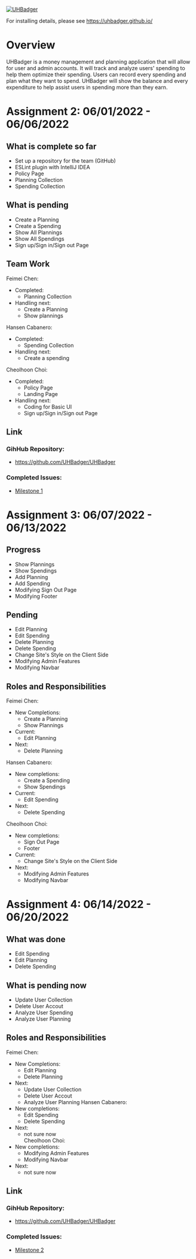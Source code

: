 [![UHBadger](https://github.com/UHBadger/UHBadger/actions/workflows/ci.yml/badge.svg)](https://github.com/UHBadger/UHBadger/actions/workflows/ci.yml)

For installing details, please see https://uhbadger.github.io/

# Overview
UHBadger is a money management and planning application that will allow for user and admin accounts. It will track and analyze users' spending to help them optimize their spending. Users can record every spending and plan what they want to spend. UHBadger will show the balance and every expenditure to help assist users in spending more than they earn. 

# Assignment 2: 06/01/2022 - 06/06/2022

## What is complete so far
* Set up a repository for the team (GitHub)
* ESLint plugin with IntelliJ IDEA
* Policy Page
* Planning Collection 
* Spending Collection 

## What is pending
* Create a Planning 
* Create a Spending 
* Show All Plannings
* Show All Spendings
* Sign up/Sign in/Sign out Page

## Team Work
Feimei Chen:
 - Completed:
   - Planning Collection 
 - Handling next:
   - Create a Planning 
   - Show plannings 
   
Hansen Cabanero:
  - Completed:
    - Spending Collection 
  - Handling next:
    - Create a spending 
    
 Cheolhoon Choi:
  - Completed:
    - Policy Page
    - Landing Page 
  - Handling next:
    - Coding for Basic UI
    - Sign up/Sign in/Sign out Page

## Link
### GihHub Repository: 
* https://github.com/UHBadger/UHBadger

### Completed Issues:
* [Milestone 1](https://github.com/UHBadger/UHBadger/projects/1)

# Assignment 3: 06/07/2022 - 06/13/2022
## Progress
   * Show Plannings
   * Show Spendings
   * Add Planning 
   * Add Spending 
   * Modifying Sign Out Page
   * Modifying Footer 

## Pending
   * Edit Planning
   * Edit Spending 
   * Delete Planning
   * Delete Spending 
   * Change Site's Style on the Client Side
   * Modifying Admin Features
   * Modifying Navbar 

## Roles and Responsibilities
Feimei Chen:
 - New Completions:
   - Create a Planning 
   - Show Plannings 
 - Current:
   - Edit Planning
 - Next:
   - Delete Planning
   
Hansen Cabanero:
  - New completions:
    - Create a Spending 
    - Show Spendings
  - Current:
    - Edit Spending
  - Next:
    - Delete Spending
    
 Cheolhoon Choi:
  - New completions:
    - Sign Out Page
    - Footer 
  - Current:
    - Change Site's Style on the Client Side
  - Next: 
    - Modifying Admin Features
    - Modifying Navbar

# Assignment 4: 06/14/2022 - 06/20/2022
## What was done 
   * Edit Spending 
   * Edit Planning 
   * Delete Spending 
## What is pending now
   * Update User Collection
   * Delete User Accout 
   * Analyze User Spending 
   * Analyze User Planning 
## Roles and Responsibilities
Feimei Chen:
 - New Completions:
   - Edit Planning 
   - Delete Planning
 - Next:
   - Update User Collection
   - Delete User Accout
   - Analyze User Planning 
Hansen Cabanero:
  - New completions:
    - Edit Spending
    - Delete Spending
  - Next:
    - not sure now   
 Cheolhoon Choi:
  - New completions:
    - Modifying Admin Features
    - Modifying Navbar
  - Next: 
    - not sure now 

## Link
### GihHub Repository:
* https://github.com/UHBadger/UHBadger
   
### Completed Issues:
* [Milestone 2](https://github.com/UHBadger/UHBadger/projects/2)
